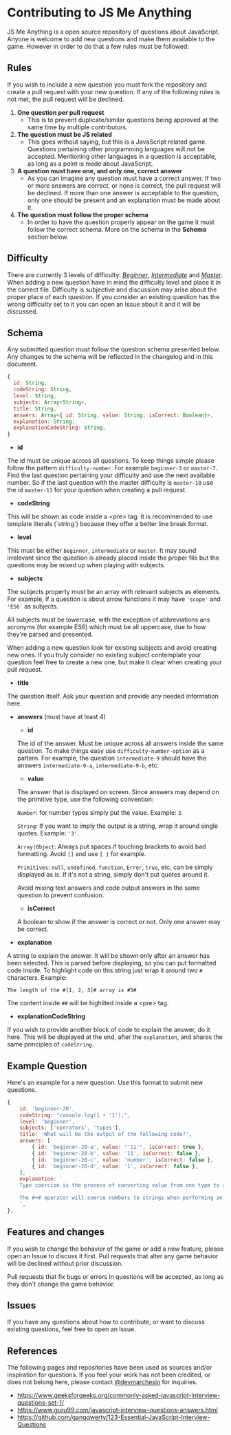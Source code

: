 # Contributing to JS Me Anything

JS Me Anything is a open source repository of questions about JavaScript. Anyone is welcome to add new questions and make them available to the game. However in order to do that a few rules must be followed:

## Rules

If you wish to include a new question you must fork the repository and create a pull request with your new question. If any of the following rules is not met, the pull request will be declined.

1. **One question per pull request**
    - This is to prevent duplicate/similar questions being approved at the same time by multiple contributors.
2. **The question must be JS related**
    - This goes without saying, but this is a JavaScript related game. Questions pertaining other programming languages will not be accepted. Mentioning other languages in a question is acceptable, as long as a point is made about JavaScript.
3. **A question must have one, and only one, correct answer**
    - As you can imagine any question must have a correct answer. If two or more answers are correct, or none is correct, the pull request will be declined. If more than one answer is acceptable to the question, only one should be present and an explanation must be made about it.
4. **The question must follow the proper schema**
    - In order to have the question properly appear on the game it must follow the correct schema. More on the schema in the **Schema** section below.

## Difficulty

There are currently 3 levels of difficulty: [*Beginner*](https://github.com/vmarchesin/js-me-anything/blob/master/api/questions/beginner.js), [*Intermediate*](https://github.com/vmarchesin/js-me-anything/blob/master/api/questions/intermediate.js) and [*Master*](https://github.com/vmarchesin/js-me-anything/blob/master/api/questions/master.js). When adding a new question have in mind the difficulty level and place it in the correct file. Difficulty is subjective and discussion may arise about the proper place of each question. If you consider an existing question has the wrong difficulty set to it you can open an Issue about it and it will be discussed.

## Schema

Any submitted question must follow the question schema presented below. Any changes to the schema will be reflected in the changelog and in this document.

```js
{
  id: String,
  codeString: String,
  level: String,
  subjects: Array<String>,
  title: String,
  answers: Array<{ id: String, value: String, isCorrect: Boolean}>,
  explanation: String,
  explanationCodeString: String,
}
```

- **id**

The id must be unique across all questions. To keep things simple please follow the pattern `difficulty-number`. For example `beginner-3` or `master-7`. Find the last question pertaining your difficulty and use the next available number. So if the last question with the master difficulty is `master-10` use the id `master-11` for your question when creating a pull request.

- **codeString**

This will be shown as code inside a \<pre> tag. It is recommended to use template literals (\`string\`) because they offer a better line break format.

- **level**

This must be either `beginner`, `intermediate` or `master`. It may sound irrelevant since the question is already placed inside the proper file but the questions may be mixed up when playing with subjects.

- **subjects**

The subjects property must be an array with relevant subjects as elements. For example, if a question is about arrow functions it may have `'scope'` and `'ES6'` as subjects.

All subjects must be lowercase, with the exception of abbreviations ans acronyms (for example ES6) which must be all uppercase, due to how they're parsed and presented.

When adding a new question look for existing subjects and avoid creating new ones. If you truly consider no existing subject contemplate your question feel free to create a new one, but make it clear when creating your pull request.

- **title**

The question itself. Ask your question and provide any needed information here.

- **answers** (must have at least 4)
  - **id**

  The id of the answer. Must be unique across all answers inside the same question. To make things easy use `difficulty-number-option` as a pattern. For example, the question `intermediate-9` should have the answers `intermediate-9-a`, `intermediate-9-b`, etc.

  - **value**

  The answer that is displayed on screen. Since answers may depend on the primitive type, use the following convention:

  `Number`: for number types simply put the value. Example: `3`.

  `String`: If you want to imply the output is a string, wrap it around single quotes. Example: `'3'`.

  `Array|Object`: Always put spaces if touching brackets to avoid bad formatting. Avoid `[]` and use `[ ]` for example.

  `Primitives`: `null`, `undefined`, `function`, `Error`, `true`, etc, can be simply displayed as is. If it's not a string, simply don't put quotes around it.

  Avoid mixing text answers and code output answers in the same question to prevent confusion.

  - **isCorrect**

  A boolean to show if the answer is correct or not. Only one answer may be correct.

- **explanation**

A string to explain the answer. It will be shown only after an answer has been selected. This is parsed before displaying, so you can put formatted code inside. To highlight code on this string just wrap it around two `#` characters. Example:

`The length of the #[1, 2, 3]# array is #3#`

The content inside `##` will be highlited inside a \<pre> tag.

- **explanationCodeString**

If you wish to provide another block of code to explain the answer, do it here. This will be displayed at the end, after the `explanation`, and shares the same principles of `codeString`.

## Example Question

Here's an example for a new question. Use this format to submit new questions.

```js
{
    id: 'beginner-20',
    codeString: "console.log(1 + '1');",
    level: 'beginner',
    subjects: ['operators', 'types'],
    title: 'What will be the output of the following code?',
    answers: [
        { id: 'beginner-20-a', value: "'11'", isCorrect: true },
        { id: 'beginner-20-b', value: '11', isCorrect: false },
        { id: 'beginner-20-c', value: 'number', isCorrect: false },
        { id: 'beginner-20-d', value: '1', isCorrect: false },
    ],
    explanation: `
    Type coercion is the process of converting value from one type to another (such as string to number, object to boolean, and so on).

    The #+# operator will coerce numbers to strings when performing an operation with strings, resulting in #'11'# instead of #11#.
    `,
},
```

## Features and changes

If you wish to change the behavior of the game or add a new feature, please open an Issue to discuss it first. Pull requests that alter any game behavior will be declined without prior discussion.

Pull requests that fix bugs or errors in questions will be accepted, as long as they don't change the game behavior.

## Issues

If you have any questions about how to contribute, or want to discuss existing questions, feel free to open an Issue.

## References

The following pages and repositories have been used as sources and/or inspiration for questions. If you feel your work has not been credited, or does not belong here, please contact [@devmarchesin](https://twitter.com/devmarchesin) for inquiries.

* https://www.geeksforgeeks.org/commonly-asked-javascript-interview-questions-set-1/
* https://www.guru99.com/javascript-interview-questions-answers.html
* https://github.com/ganqqwerty/123-Essential-JavaScript-Interview-Questions
